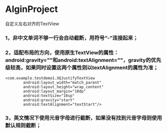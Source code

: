 # AlginProject
自定义左右对齐的TextView

### 1，非中文单词不够一行会自动截断，用符号“-”连接起来；
### 2，适配布局的方向，使用原生TextView的属性：android:gravity=""和android:textAlignment=""，gravity的优先级较高，如果同时设置这两个属性则以textAlignment的属性为准；
```
<com.example.testdemo1.XQJustifyTextView
        android:layout_width="match_parent"
        android:layout_height="wrap_content"
        android:layout_margin="10dp"
        android:textSize="16sp"
        android:gravity="start"
        android:textAlignment="textStart"/>
```
### 3，英文情况下使用元音字母进行截断，如果没有找到元音字母则使用默认规则截断；
